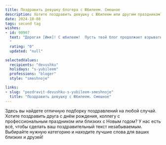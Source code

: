 ```yaml
---
title: Поздравить девушку блогера с Юбилеем. Смешное
description: Хотите поздравить девушку с Юбилеем или другим праздником? Наш ИИ создаст незабываемое поздравление, а вы обязательно выделитесь среди других.  
date: 2024-10-08
tags: second tag
wishes:
- id: 90907
  text: "Дорогая [Имя]! С юбилеем!  Пусть твой блог продолжает взрывать интернет, а подписчики — от восторга визжать!  Желаю тебе океан лайков, море комментариев (только добрых, конечно!), и чтобы твой контент был настолько вирусным, что им лечат скуку и хандру!  С днем рождения, звезда интернета!
  "
  rating: "0"
  updated: "null"

selectedValues:
  recipients: "devushku"
  holidays: "s-yubileem"
  professions: "bloger"
  style: "smeshnoje"

links:
- slug: "pozdravit-devushku-s-yubileem-smeshnoje"
  title: "Поздравить девушку с Юбилеем. Смешное"
---
```


Здесь вы найдете отличную подборку поздравлений на любой случай.
Хотите поздравить друга с днём рождения, коллегу с профессиональным праздником или близких с Новым годом? У нас есть всё, чтобы сделать ваш поздравительный текст незабываемым. Выбирайте нужную категорию и находите лучшие слова для ваших близких и друзей!
